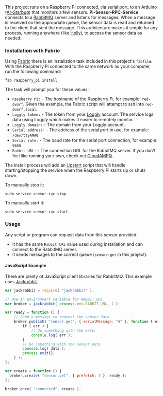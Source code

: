 This project runs on a Raspberry Pi connected, via serial port, to an Arduino ([Ar-Starbug](https://github.com/projectweekend/Ar-Starbug)) that monitors a few sensors. **Pi-Sensor-RPC-Service** connects to a [RabbitMQ](http://www.rabbitmq.com/) server and listens for messages. When a message is received on the appropriate queue, the sensor data is read and returned to the client that sent the message. This architecture makes it simple for any process, running anywhere (like [Holly](https://github.com/projectweekend/Holly)), to access the sensor data as needed.


### Installation with Fabric

Using [Fabric](http://www.fabfile.org/) there is an installation task included in this project's `fabfile`. With the Raspberry Pi connected to the same network as your computer, run the following command:

```
fab raspberry_pi install
```

The task will prompt you for these values:

* `Raspberry Pi:` - The hostname of the Raspberry Pi, for example: `red-dwarf`. Given the example, the Fabric script will attempt to ssh into `red-dwarf.local`.
* `Loggly token:` - The token from your [Loggly](https://www.loggly.com/) account. The service logs data using Loggly which makes it easier to remotely monitor.
* `Loggly domain:` - The domain from your Loggly account.
* `Serial address:` - The address of the serial port in use, for example: `/dev/ttyAMA0`
* `Serial rate:` - The baud rate for the serial port connection, for example: `9600`
* `Rabbit URL:` - The connection URL for the RabbitMQ server. If you don't feel like running your own, check out [CloudAMPQ](https://www.cloudamqp.com/).

The install process will add an [Upstart](http://upstart.ubuntu.com/) script that will handle starting/stopping the service when the Raspberry Pi starts up or shuts down.

To manually stop it:
```
sudo service snesor-rpc stop
```

To manually start it:
```
sudo service snesor-rpc start
```


### Usage

Any script or program can request data from this sensor provided:

* It has the same `Rabbit URL` value used during installation and can connect to the RabbitMQ server.
* It sends messages to the correct queue (`sensor.get` in this project).

#### JavaScript Example

There are plenty of JavaScript client libraries for RabbitMQ. This example uses [Jackrabbit](https://github.com/hunterloftis/jackrabbit).

```javascript
var jackrabbit = require( "jackrabbit" );

// Use an environment variable for RABBIT_URL
var broker = jackrabbit( process.env.RABBIT_URL, 1 );

var ready = function () {
    // Send a message to request the sensor data
    broker.publish( "sensor.get", { serialMessage: "A" }, function ( err, data ) {
        if ( err ) {
            // Do something with the error
            console.log( err );
        }
        // Do something with the sensor data
        console.log( data );
        process.exit();
    } );
};

var create = function () {
  broker.create( "sensor.get", { prefetch: 5 }, ready );
};

broker.once( "connected", create );
```
